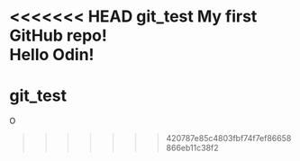 <<<<<<< HEAD
 git_test
My first GitHub repo!   
Hello Odin!
=======
# git_test
O
>>>>>>> 420787e85c4803fbf74f7ef86658866eb11c38f2
